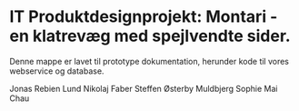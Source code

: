 # IT Produktdesignprojekt: Montari - en klatrevæg med spejlvendte sider.

Denne mappe er lavet til prototype dokumentation, herunder kode til vores webservice og database.

Jonas Rebien Lund
Nikolaj Faber
Steffen Østerby Muldbjerg
Sophie Mai Chau

